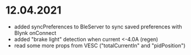 # 12.04.2021

- added syncPreferences to BleServer to sync saved preferences with Blynk onConnect
- added "brake light" detection when current <-4.0A (regen)
- read some more props from VESC ("totalCurrentIn" and "pidPosition")
